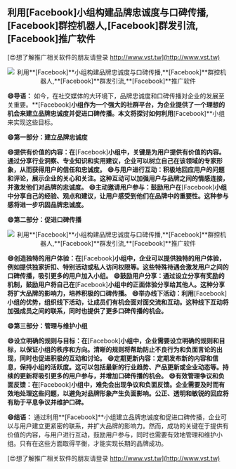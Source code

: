 ## **利用**[Facebook]**小组构建品牌忠诚度与口碑传播,**[Facebook]**群控机器人,**[Facebook]**群发引流,**[Facebook]**推广软件**

[😍想了解推广相关软件的朋友请登录 http://www.vst.tw](http://www.vst.tw)

 <center><img src="https://vst.tw/MP4/tuiguang/png/2.png" alt="利用**[Facebook]**小组构建品牌忠诚度与口碑传播,**[Facebook]**群控机器人,**[Facebook]**群发引流,**[Facebook]**推广软件"></center>

**😄导语：**
如今，在社交媒体的大环境下，品牌忠诚度和口碑传播对企业的发展至关重要。**[Facebook]**小组作为一个强大的社群平台，为企业提供了一个理想的机会来建立品牌忠诚度并促进口碑传播。本文将探讨如何利用**[Facebook]**小组来实现这些目标。

**😄第一部分：建立品牌忠诚度**

**😄提供有价值的内容：在**[Facebook]**小组中，关键是为用户提供有价值的内容。通过分享行业洞察、专业知识和实用建议，企业可以树立自己在该领域的专家形象，从而获得用户的信任和忠诚度。**
**😄与用户进行互动：积极地回应用户的问题和评论，展示企业的关心和关注。这种互动可以加强用户与品牌之间的情感连接，并激发他们对品牌的忠诚度。**
**😄主动邀请用户参与：鼓励用户在**[Facebook]**小组中分享自己的经验、观点和建议，让用户感受到他们在品牌中的重要性。这种参与感将进一步巩固品牌忠诚度。**

**😄第二部分：促进口碑传播**

 <center><img src="https://vst.tw/MP4/tuiguang/png/6.png" alt="利用**[Facebook]**小组构建品牌忠诚度与口碑传播,**[Facebook]**群控机器人,**[Facebook]**群发引流,**[Facebook]**推广软件"></center>

**😄创造独特的用户体验：在**[Facebook]**小组中，企业可以提供独特的用户体验，例如提供独家折扣、特别活动或私人访问权限等。这些特殊待遇会激发用户之间的口碑传播，吸引更多的用户加入小组。**
**😄鼓励用户分享：通过设立分享有奖励的机制，鼓励用户将自己在**[Facebook]**小组中的正面体验分享给其他人。这种分享将扩大品牌的影响力，培养积极的口碑传播。**
**😄举办线下活动：利用**[Facebook]**小组的优势，组织线下活动，让成员们有机会面对面交流和互动。这种线下互动将加强成员之间的联系，同时也提供了更多口碑传播的机会。**

**😄第三部分：管理与维护小组**

**😄设立明确的规则与目标：在**[Facebook]**小组中，企业需要设立明确的规则和目标，以保证小组的秩序和方向。清晰的规则将帮助防止不良行为和负面言论的出现，同时也促进积极的互动和讨论。**
**😄定期更新内容：定期发布新的内容和信息，保持小组的活跃度。这可以包括最新的行业趋势、产品更新或企业动态等。持续的更新将吸引更多的用户参与，并增加口碑传播的机会。**
**😄有效管理争议和负面反馈：在**[Facebook]**小组中，难免会出现争议和负面反馈。企业需要及时而有效地处理这些问题，以避免对品牌形象产生负面影响。公正、透明和敏锐的回应将有助于平息争议并维护口碑。**

**😄结语：**
通过利用**[Facebook]**小组建立品牌忠诚度和促进口碑传播，企业可以与用户建立更紧密的联系，并扩大品牌的影响力。然而，成功的关键在于提供有价值的内容，与用户进行互动，鼓励用户参与，同时也需要有效地管理和维护小组。只有在这些方面取得平衡，才能实现长期的品牌成功。

[😍想了解推广相关软件的朋友请登录 http://www.vst.tw](http://www.vst.tw)



